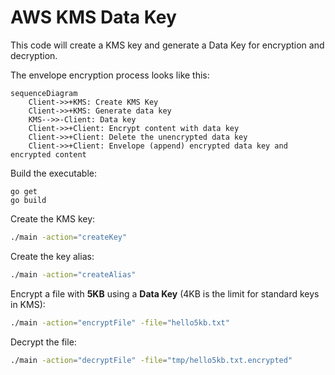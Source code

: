 # AWS KMS Data Key

This code will create a KMS key and generate a Data Key for encryption and decryption.

The envelope encryption process looks like this:

```mermaid
sequenceDiagram
    Client->>+KMS: Create KMS Key
    Client->>+KMS: Generate data key
    KMS-->>-Client: Data key
    Client->>+Client: Encrypt content with data key
    Client->>+Client: Delete the unencrypted data key
    Client->>+Client: Envelope (append) encrypted data key and encrypted content
```

Build the executable:

```
go get
go build
```

Create the KMS key:

```sh
./main -action="createKey"
```

Create the key alias:

```sh
./main -action="createAlias"
```

Encrypt a file with **5KB** using a **Data Key** (4KB is the limit for standard keys in KMS):

```sh
./main -action="encryptFile" -file="hello5kb.txt"
```

Decrypt the file:

```sh
./main -action="decryptFile" -file="tmp/hello5kb.txt.encrypted"
```
